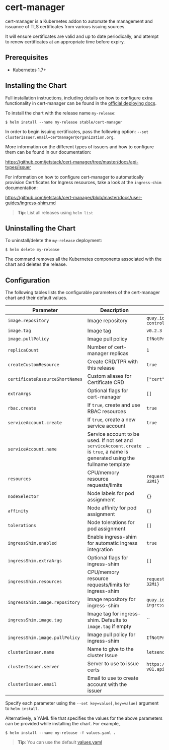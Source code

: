 # cert-manager

cert-manager is a Kubernetes addon to automate the management and issuance of
TLS certificates from various issuing sources.

It will ensure certificates are valid and up to date periodically, and attempt
to renew certificates at an appropriate time before expiry.

## Prerequisites

- Kubernetes 1.7+

## Installing the Chart

Full installation instructions, including details on how to configure extra
functionality in cert-manager can be found in the [official deploying docs](https://github.com/jetstack/cert-manager/blob/master/docs/user-guides/deploying.md#addendum).

To install the chart with the release name `my-release`:

```console
$ helm install --name my-release stable/cert-manager
```

In order to begin issuing certificates, pass the following option:
`--set clusterIssuer.email=certmanager@organization.org`.

More information on the different types of issuers and how to configure them
can be found in our documentation:

https://github.com/jetstack/cert-manager/tree/master/docs/api-types/issuer

For information on how to configure cert-manager to automatically provision
Certificates for Ingress resources, take a look at the `ingress-shim`
documentation:

https://github.com/jetstack/cert-manager/blob/master/docs/user-guides/ingress-shim.md

> **Tip**: List all releases using `helm list`

## Uninstalling the Chart

To uninstall/delete the `my-release` deployment:

```console
$ helm delete my-release
```

The command removes all the Kubernetes components associated with the chart and deletes the release.

## Configuration

The following tables lists the configurable parameters of the cert-manager chart and their default values.

| Parameter | Description | Default |
| --------- | ----------- | ------- |
| `image.repository` | Image repository | `quay.io/jetstack/cert-manager-controller` |
| `image.tag` | Image tag | `v0.2.3` |
| `image.pullPolicy` | Image pull policy | `IfNotPresent` |
| `replicaCount`  | Number of cert-manager replicas  | `1` |
| `createCustomResource` | Create CRD/TPR with this release | `true` |
| `certificateResourceShortNames` | Custom aliases for Certificate CRD | `["cert", "certs"]` |
| `extraArgs` | Optional flags for cert-manager | `[]` |
| `rbac.create` | If `true`, create and use RBAC resources | `true`
| `serviceAccount.create` | If `true`, create a new service account | `true`
| `serviceAccount.name` | Service account to be used. If not set and `serviceAccount.create` is `true`, a name is generated using the fullname template | ``
| `resources` | CPU/memory resource requests/limits | `requests: {cpu: 10m, memory: 32Mi}` |
| `nodeSelector` | Node labels for pod assignment | `{}` |
| `affinity` | Node affinity for pod assignment | `{}` |
| `tolerations` | Node tolerations for pod assignment | `[]` |
| `ingressShim.enabled` | Enable ingress-shim for automatic ingress integration | `true`|
| `ingressShim.extraArgs` | Optional flags for ingress-shim | `[]` |
| `ingressShim.resources` | CPU/memory resource requests/limits for ingress-shim | `requests: {cpu: 10m, memory: 32Mi}` |
| `ingressShim.image.repository` | Image repository for ingress-shim | `quay.io/jetstack/cert-manager-ingress-shim` |
| `ingressShim.image.tag` | Image tag for ingress-shim. Defaults to `image.tag` if empty | `` |
| `ingressShim.image.pullPolicy` | Image pull policy for ingress-shim | `IfNotPresent` |
| `clusterIssuer.name` | Name to give to the cluster Issue | `letsencrypt` |
| `clusterIssuer.server` | Server to use to issue certs | `https://acme-v01.api.letsencrypt.org/directory` |
| `clusterIssuer.email` | Email to use to create account with the issuer | |

Specify each parameter using the `--set key=value[,key=value]` argument to `helm install`.

Alternatively, a YAML file that specifies the values for the above parameters can be provided while installing the chart. For example,

```console
$ helm install --name my-release -f values.yaml .
```
> **Tip**: You can use the default [values.yaml](values.yaml)
